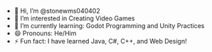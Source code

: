 - 👋 Hi, I’m @stonewms040402
- 👀 I’m interested in Creating Video Games
- 🌱 I’m currently learning: Godot Programming and Unity Practices
- 😄 Pronouns: He/Him
- ⚡ Fun fact: I have learned Java, C#, C++, and Web Design!

<!---
stonewms040402/stonewms040402 is a ✨ special ✨ repository because its `README.md` (this file) appears on your GitHub profile.
You can click the Preview link to take a look at your changes.
--->
